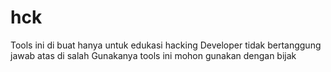 # hck

Tools ini di buat hanya untuk edukasi hacking
Developer tidak bertanggung jawab atas di salah 
Gunakanya tools ini mohon gunakan dengan bijak
